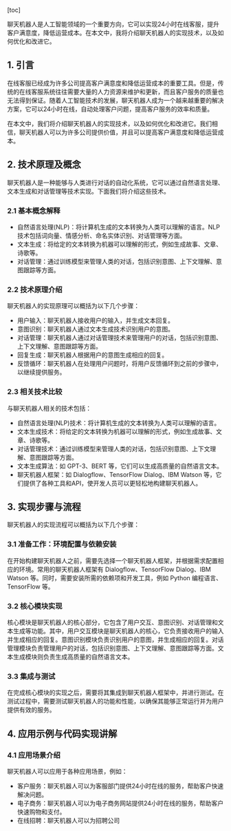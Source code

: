 
[toc]                    
                
                
聊天机器人是人工智能领域的一个重要方向，它可以实现24小时在线客服，提升客户满意度，降低运营成本。在本文中，我将介绍聊天机器人的实现技术，以及如何优化和改进它。

## 1. 引言

在线客服已经成为许多公司提高客户满意度和降低运营成本的重要工具。但是，传统的在线客服系统往往需要大量的人力资源来维护和更新，而且客户服务的质量也无法得到保证。随着人工智能技术的发展，聊天机器人成为一个越来越重要的解决方案，它可以24小时在线，自动处理客户问题，提高客户服务的效率和质量。

在本文中，我们将介绍聊天机器人的实现技术，以及如何优化和改进它。我们相信，聊天机器人可以为许多公司提供价值，并且可以提高客户满意度和降低运营成本。

## 2. 技术原理及概念

聊天机器人是一种能够与人类进行对话的自动化系统，它可以通过自然语言处理、文本生成和对话管理等技术实现。下面我们将介绍这些技术。

### 2.1 基本概念解释

* 自然语言处理(NLP)：将计算机生成的文本转换为人类可以理解的语言。NLP 技术包括词向量、情感分析、命名实体识别、对话管理等方面。
* 文本生成：将给定的文本转换为机器可以理解的形式，例如生成故事、文章、诗歌等。
* 对话管理：通过训练模型来管理人类的对话，包括识别意图、上下文理解、意图跟踪等方面。

### 2.2 技术原理介绍

聊天机器人的实现原理可以概括为以下几个步骤：

* 用户输入：聊天机器人接收用户的输入，并生成文本回复。
* 意图识别：聊天机器人通过文本生成技术识别用户的意图。
* 对话管理：聊天机器人通过对话管理技术来管理用户的对话，包括识别意图、上下文理解、意图跟踪等方面。
* 回复生成：聊天机器人根据用户的意图生成相应的回复。
* 反馈循环：聊天机器人在处理用户问题时，将用户反馈循环到之前的步骤中，以继续提供服务。

### 2.3 相关技术比较

与聊天机器人相关的技术包括：

* 自然语言处理(NLP)技术：将计算机生成的文本转换为人类可以理解的语言。
* 文本生成技术：将给定的文本转换为机器可以理解的形式，例如生成故事、文章、诗歌等。
* 对话管理技术：通过训练模型来管理人类的对话，包括识别意图、上下文理解、意图跟踪等方面。
* 文本生成算法：如 GPT-3、BERT 等，它们可以生成高质量的自然语言文本。
* 聊天机器人框架：如 Dialogflow、TensorFlow Dialog、IBM Watson 等，它们提供了各种工具和API，使开发人员可以更轻松地构建聊天机器人。

## 3. 实现步骤与流程

聊天机器人的实现流程可以概括为以下几个步骤：

### 3.1 准备工作：环境配置与依赖安装

在开始构建聊天机器人之前，需要先选择一个聊天机器人框架，并根据需求配置相应的环境。常用的聊天机器人框架有 Dialogflow、TensorFlow Dialog、IBM Watson 等。同时，需要安装所需的依赖项和开发工具，例如 Python 编程语言、TensorFlow 等。

### 3.2 核心模块实现

核心模块是聊天机器人的核心部分，它包含了用户交互、意图识别、对话管理和文本生成等功能。其中，用户交互模块是聊天机器人的核心，它负责接收用户的输入并生成相应的回复。意图识别模块负责识别用户的意图，并生成相应的回复。对话管理模块负责管理用户的对话，包括识别意图、上下文理解、意图跟踪等方面。文本生成模块则负责生成高质量的自然语言文本。

### 3.3 集成与测试

在完成核心模块的实现之后，需要将其集成到聊天机器人框架中，并进行测试。在测试过程中，需要测试聊天机器人的功能和性能，以确保其能够正常运行并为用户提供有效的服务。

## 4. 应用示例与代码实现讲解

### 4.1 应用场景介绍

聊天机器人可以应用于各种应用场景，例如：

* 客户服务：聊天机器人可以为客服部门提供24小时在线的服务，帮助客户快速解决问题。
* 电子商务：聊天机器人可以为电子商务网站提供24小时在线的服务，帮助客户快速购物和支付。
* 在线招聘：聊天机器人可以为招聘公司


